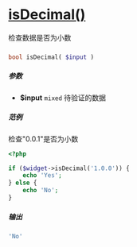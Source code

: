 [isDecimal()](http://twinh.github.com/widget/api/isDecimal)
===========================================================

检查数据是否为小数

### 
```php
bool isDecimal( $input )
```

##### 参数
* **$input** `mixed` 待验证的数据

##### 范例
检查"0.0.1"是否为小数
```php
<?php

if ($widget->isDecimal('1.0.0')) {
    echo 'Yes';
} else {
    echo 'No';
}
```
##### 输出
```php
'No'
```
